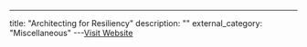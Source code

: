 ---
title: "Architecting for Resiliency"
description: ""
external_category: "Miscellaneous"
---[Visit Website](https://medium.com/capital-one-tech/architecting-for-resiliency-9ec663db5c94)

